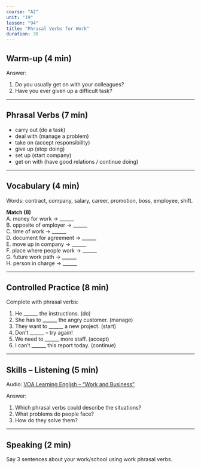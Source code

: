 ```yaml
---
course: "A2"
unit: "19"
lesson: "94"
title: "Phrasal Verbs for Work"
duration: 30
---
```


## Warm-up (4 min)
Answer:
1. Do you usually get on with your colleagues?  
2. Have you ever given up a difficult task?  

-------

## Phrasal Verbs (7 min)
- carry out (do a task)  
- deal with (manage a problem)  
- take on (accept responsibility)  
- give up (stop doing)  
- set up (start company)  
- get on with (have good relations / continue doing)  

-------

## Vocabulary (4 min)
Words: contract, company, salary, career, promotion, boss, employee, shift.  

**Match (8)**  
A. money for work → ______  
B. opposite of employer → ______  
C. time of work → ______  
D. document for agreement → ______  
E. move up in company → ______  
F. place where people work → ______  
G. future work path → ______  
H. person in charge → ______  

-------

## Controlled Practice (8 min)
Complete with phrasal verbs:  
1. He ______ the instructions. (do)  
2. She has to ______ the angry customer. (manage)  
3. They want to ______ a new project. (start)  
4. Don’t ______ – try again!  
5. We need to ______ more staff. (accept)  
6. I can’t ______ this report today. (continue)  

-------

## Skills – Listening (5 min)
Audio: [VOA Learning English – “Work and Business”](https://learningenglish.voanews.com/)  

Answer:  
1. Which phrasal verbs could describe the situations?  
2. What problems do people face?  
3. How do they solve them?  

-------

## Speaking (2 min)
Say 3 sentences about your work/school using work phrasal verbs.
